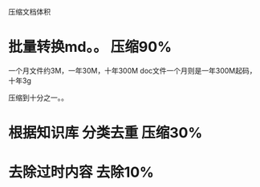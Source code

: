 压缩文档体积



# 批量转换md。。 压缩90%
一个月文件约3M，一年30M，十年300M
doc文件一个月则是一年300M起码，十年3g

压缩到十分之一。。


# 根据知识库 分类去重 压缩30%
# 去除过时内容 去除10%